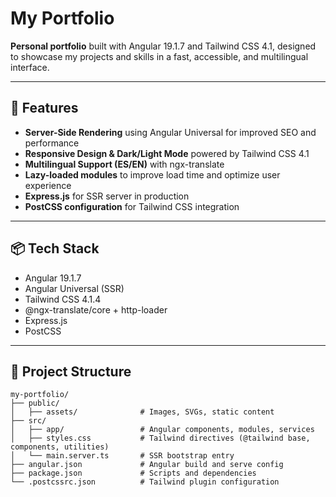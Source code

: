 # My Portfolio

**Personal portfolio** built with Angular 19.1.7 and Tailwind CSS 4.1, designed to showcase my projects and skills in a fast, accessible, and multilingual interface.

---

## 🚀 Features

- **Server-Side Rendering** using Angular Universal for improved SEO and performance  
- **Responsive Design & Dark/Light Mode** powered by Tailwind CSS 4.1  
- **Multilingual Support (ES/EN)** with ngx-translate  
- **Lazy-loaded modules** to improve load time and optimize user experience  
- **Express.js** for SSR server in production  
- **PostCSS configuration** for Tailwind CSS integration

---

## 📦 Tech Stack

- Angular 19.1.7  
- Angular Universal (SSR)  
- Tailwind CSS 4.1.4  
- @ngx-translate/core + http-loader  
- Express.js  
- PostCSS

---

## 📁 Project Structure

```
my-portfolio/
├── public/
│   ├── assets/              # Images, SVGs, static content
├── src/
│   ├── app/                 # Angular components, modules, services
│   ├── styles.css           # Tailwind directives (@tailwind base, components, utilities)
│   └── main.server.ts       # SSR bootstrap entry
├── angular.json             # Angular build and serve config
├── package.json             # Scripts and dependencies
└── .postcssrc.json          # Tailwind plugin configuration
```
